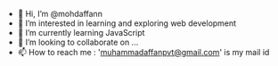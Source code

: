 - 👋 Hi, I’m @mohdaffann
- 👀 I’m interested in learning and exploring web development 
- 🌱 I’m currently learning JavaScript 
- 💞️ I’m looking to collaborate on ...
- 📫 How to reach me : 'muhammadaffanpvt@gmail.com' is my mail id


<!---
mohdaffann/mohdaffann is a ✨ special ✨ repository because its `README.md` (this file) appears on your GitHub profile.
You can click the Preview link to take a look at your changes.
--->
